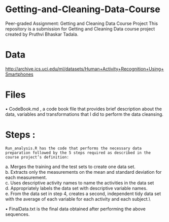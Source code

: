 # Getting-and-Cleaning-Data-Course
Peer-graded Assignment: Getting and Cleaning Data Course Project
This repository is a submission for Getting and Cleaning Data course project created by Pruthvi Bhaskar Tadala.

# Data
http://archive.ics.uci.edu/ml/datasets/Human+Activity+Recognition+Using+Smartphones

# Files
•	CodeBook.md , a code book file that provides brief description about the data, variables and  transformations that I did to perform the data cleansing.

# Steps :
	Run_analysis.R has the code that performs the necessary data preparation followed by the 5 steps required as described in the course project’s definition:
  
a.	Merges the training and the test sets to create one data set. \
b.	Extracts only the measurements on the mean and standard deviation for each measurement. \
c.	Uses descriptive activity names to name the activities in the data set \
d.	Appropriately labels the data set with descriptive variable names. \
e.	From the data set in step 4, creates a second, independent tidy data set with the average of each variable for each activity and each subject.\

•	FinalData.txt is the final data obtained after performing the above sequences.
